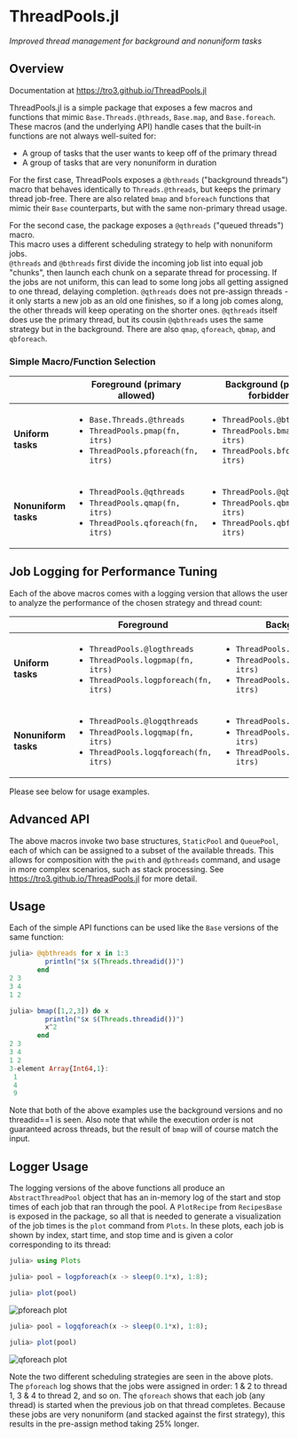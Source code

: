 # ThreadPools.jl

_Improved thread management for background and nonuniform tasks_

## Overview

Documentation at https://tro3.github.io/ThreadPools.jl

ThreadPools.jl is a simple package that exposes a few macros and functions
that mimic `Base.Threads.@threads`, `Base.map`, and `Base.foreach`. These 
macros (and the underlying API) handle cases that the built-in functions are 
not always well-suited for:

* A group of tasks that the user wants to keep off of the primary thread
* A group of tasks that are very nonuniform in duration

For the first case, ThreadPools exposes a `@bthreads` ("background threads") 
macro that behaves identically to `Threads.@threads`, but keeps the
primary thread job-free.  There are also related `bmap` and `bforeach`
functions that mimic their `Base` counterparts, but with the same non-primary 
thread usage.

For the second case, the package exposes a `@qthreads` ("queued threads") macro.  
This macro uses a different scheduling strategy to help with nonuniform jobs.  
`@threads` and `@bthreads` first divide the incoming job list into equal job 
"chunks", then launch each 
chunk on a separate thread for processing.  If the jobs are not uniform, this
can lead to some long jobs all getting assigned to one thread, delaying 
completion.  `@qthreads` does not pre-assign threads - it only starts a new 
job as an old one finishes, so if a long job comes along, the other threads 
will keep operating on the shorter ones.  `@qthreads` itself does use the 
primary thread, but its cousin `@qbthreads` uses the same strategy but in the background.
There are also `qmap`, `qforeach`, `qbmap`, and `qbforeach`.

### Simple Macro/Function Selection

|                      | Foreground (primary allowed) |  Background (primary forbidden) |
| -------------------- | ---------------------------- | ------------------------------- |
| **Uniform tasks**    | <ul><li>`Base.Threads.@threads`</li><li>`ThreadPools.pmap(fn, itrs)`</li><li>`ThreadPools.pforeach(fn, itrs)`</li></ul> | <ul><li>`ThreadPools.@bthreads`</li><li>`ThreadPools.bmap(fn, itrs)`</li><li>`ThreadPools.bforeach(fn, itrs)`</li></ul> |
| **Nonuniform tasks** | <ul><li>`ThreadPools.@qthreads`</li><li>`ThreadPools.qmap(fn, itrs)`</li><li>`ThreadPools.qforeach(fn, itrs)`</li></ul> | <ul><li>`ThreadPools.@qbthreads`</li><li>`ThreadPools.qbmap(fn, itrs)`</li><li>`ThreadPools.qbforeach(fn, itrs)`</li></ul> |


## Job Logging for Performance Tuning

Each of the above macros comes with a logging version that allows the user to 
analyze the performance of the chosen strategy and thread count:

|                      | Foreground  |  Background  |
| -------------------- | ----------- | ------------ |
| **Uniform tasks**    | <ul><li>`ThreadPools.@logthreads`</li><li>`ThreadPools.logpmap(fn, itrs)`</li><li>`ThreadPools.logpforeach(fn, itrs)`</li></ul> | <ul><li>`ThreadPools.@logbthreads`</li><li>`ThreadPools.logbmap(fn, itrs)`</li><li>`ThreadPools.logbforeach(fn, itrs)`</li></ul> |
| **Nonuniform tasks** | <ul><li>`ThreadPools.@logqthreads`</li><li>`ThreadPools.logqmap(fn, itrs)`</li><li>`ThreadPools.logqforeach(fn, itrs)`</li></ul> | <ul><li>`ThreadPools.@logqbthreads`</li><li>`ThreadPools.logqbmap(fn, itrs)`</li><li>`ThreadPools.logqbforeach(fn, itrs)`</li></ul> |

Please see below for usage examples.

## Advanced API

The above macros invoke two base structures, `StaticPool` and `QueuePool`, each of which can 
be assigned to a subset of the available threads.  This allows for composition with the
`pwith` and `@pthreads` command, and usage in more complex scenarios, such as stack
processing.  See  https://tro3.github.io/ThreadPools.jl for more detail.


## Usage

Each of the simple API functions can be used like the `Base` versions of the 
same function: 

```julia
julia> @qbthreads for x in 1:3
         println("$x $(Threads.threadid())")
       end
2 3
3 4
1 2

julia> bmap([1,2,3]) do x
         println("$x $(Threads.threadid())")
         x^2
       end
2 3
3 4
1 2
3-element Array{Int64,1}:
 1
 4
 9
```
Note that both of the above examples use the background versions and no 
threadid==1 is seen.  Also note that while the execution order is not 
guaranteed across threads, but the result of `bmap` will of course match 
the input. 

## Logger Usage

The logging versions of the above functions all produce an `AbstractThreadPool` 
object that has an in-memory log of the start and stop times of each job that 
ran through the pool.  A `PlotRecipe` from `RecipesBase` is exposed in the 
package, so all that is needed to generate a visualization of the job times is 
the `plot` command from `Plots`.  In these plots, each job is shown by index,
start time, and stop time and is given a color corresponding to its thread:

```julia
julia> using Plots

julia> pool = logpforeach(x -> sleep(0.1*x), 1:8);

julia> plot(pool)
```
![pforeach plot](https://github.com/tro3/ThreadPools.jl/blob/docs/docs/src/staticlog.png "Log result from bforeach")


```julia
julia> pool = logqforeach(x -> sleep(0.1*x), 1:8);

julia> plot(pool)
```
![qforeach plot](https://github.com/tro3/ThreadPools.jl/blob/docs/docs/src/qlog.png "Log result from qforeach")


Note the two different scheduling strategies are seen in the above plots. The 
`pforeach` log shows that the jobs were assigned in order: 1 & 2 to 
thread 1, 3 & 4 to thread 2, and so on.  The `qforeach` shows that each
job (any thread) is started when the previous job on that thread completes.
Because these jobs are very nonuniform (and stacked against the first
strategy), this results in the pre-assign method taking 25% longer.
